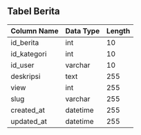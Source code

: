 ## Tabel Berita
| Column Name   | Data Type | Length    |
|--------|------|------------|
| id_berita   | int   | 10    | Not Null |
| id_kategori   | int   | 10    | Not Null |
| id_user  | varchar   | 10   | Not Null |
| deskripsi   | text   | 255 |
| view   | int   | 255 |
| slug   | varchar   | 255 |
| created_at   | datetime   | 255 |
| updated_at   | datetime   | 255 |